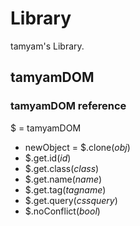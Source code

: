 # Library
tamyam's Library.
## tamyamDOM
### tamyamDOM reference
$ = tamyamDOM

- newObject = $.clone(*obj*)
- $.get.id(*id*)
- $.get.class(*class*)
- $.get.name(*name*)
- $.get.tag(*tagname*)
- $.get.query(*cssquery*)
- $.noConflict(*bool*)

